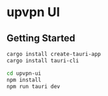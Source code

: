# upvpn UI

## Getting Started

```bash
cargo install create-tauri-app
cargo install tauri-cli

cd upvpn-ui
npm install
npm run tauri dev
```

